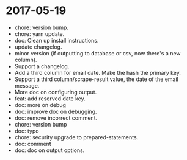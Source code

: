 2017-05-19
==========

  * chore: version bump.
  * chore: yarn update.
  * doc: Clean up install instructions.
  * update changelog.
  * minor version (if outputting to database or csv, now there's a new column).
  * Support a changelog.
  * Add a third column for email date.  Make the hash the primary key.
  * Support a third column/scrape-result value, the date of the email message.
  * More doc on configuring output.
  * feat: add reserved date key.
  * doc: more on debug
  * doc: improve doc on debugging.
  * doc: remove incorrect comment.
  * chore: version bump
  * doc: typo
  * chore: security upgrade to prepared-statements.
  * doc: comment
  * doc: doc on output options.
